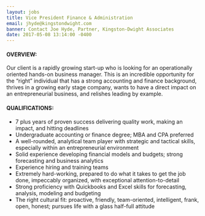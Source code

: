 ```yaml
---
layout: jobs
title: Vice President Finance & Administration
email: jhyde@kingstondwight.com
banner: Contact Joe Hyde, Partner, Kingston-Dwight Associates
date: 2017-05-08 13:14:00 -0400
---
```


#### OVERVIEW:

Our client is a rapidly growing start-up who is looking for an operationally oriented hands-on business manager. This is an incredible opportunity for the “right” individual that has a strong accounting and finance background, thrives in a growing early stage company, wants to have a direct impact on an entrepreneurial business, and relishes leading by example. 

#### QUALIFICATIONS:

- 7 plus years of proven success delivering quality work, making an impact, and hitting deadlines
- Undergraduate accounting or finance degree; MBA and CPA preferred
- A well-rounded, analytical team player with  strategic and tactical skills, especially within an entrepreneurial environment 
- Solid experience developing financial models and budgets; strong forecasting and business analytics 
- Experience hiring and training teams
- Extremely hard-working, prepared to do what it takes to get the job done, impeccably organized, with exceptional attention-to-detail 
- Strong proficiency with Quickbooks and Excel skills for forecasting, analysis, modeling and budgeting 
- The right cultural fit: proactive, friendly, team-oriented, intelligent, frank, open, honest; pursues life with a glass half-full attitude 
